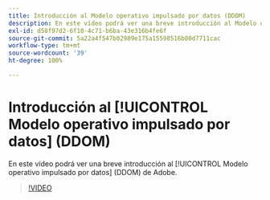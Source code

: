 ```yaml
---
title: Introducción al Modelo operativo impulsado por datos (DDOM)
description: En este vídeo podrá ver una breve introducción al Modelo operativo impulsado por datos (DDOM) de Adobe.
exl-id: d58f97d2-6f10-4c71-b6ba-43e316b4fe6f
source-git-commit: 5a22a4f547b02989e175a15598516b80d7711cac
workflow-type: tm+mt
source-wordcount: '39'
ht-degree: 100%

---
```


# Introducción al [!UICONTROL Modelo operativo impulsado por datos] (DDOM)

En este vídeo podrá ver una breve introducción al [!UICONTROL Modelo operativo impulsado por datos] (DDOM) de Adobe.

>[!VIDEO](https://video.tv.adobe.com/v/41690)
